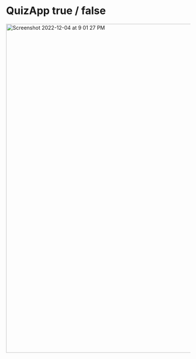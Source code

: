 # QuizApp true / false

<img width="900" alt="Screenshot 2022-12-04 at 9 01 27 PM" src="https://user-images.githubusercontent.com/94618324/205510094-e4b110c9-2cff-4ccf-85e2-5752f5cc1471.png">
